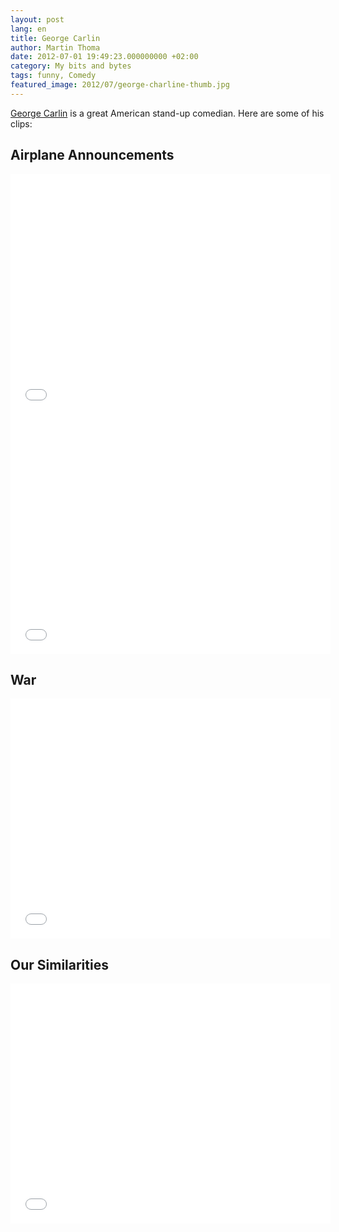 ```yaml
---
layout: post
lang: en
title: George Carlin
author: Martin Thoma
date: 2012-07-01 19:49:23.000000000 +02:00
category: My bits and bytes
tags: funny, Comedy
featured_image: 2012/07/george-charline-thumb.jpg
---
```

<a href="http://en.wikipedia.org/wiki/George_Carlin">George Carlin</a> is a great American stand-up comedian. Here are some of his clips:

<h2>Airplane Announcements</h2>
<iframe width="512" height="384" src="//www.youtube.com/embed/h7uMom9N5-I" frameborder="0" allowfullscreen></iframe>

<iframe width="512" height="384" src="//www.youtube.com/embed/feylIp-psJ0" frameborder="0" allowfullscreen></iframe>

<h2>War</h2>
<iframe width="512" height="384" src="//www.youtube.com/embed/gnK8_KJcmWg" frameborder="0" allowfullscreen></iframe>

<h2>Our Similarities</h2>
<iframe width="512" height="384" src="//www.youtube.com/embed/cgps85scy1g" frameborder="0" allowfullscreen></iframe>
